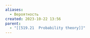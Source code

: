 ```yaml
---
aliases:
  - Вероятность
created: 2023-10-22 13:56
parent:
  - "[[519.21  Probability theory]]"
---
```


